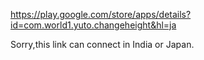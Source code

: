 https://play.google.com/store/apps/details?id=com.world1.yuto.changeheight&hl=ja

Sorry,this link can connect in India or Japan.
